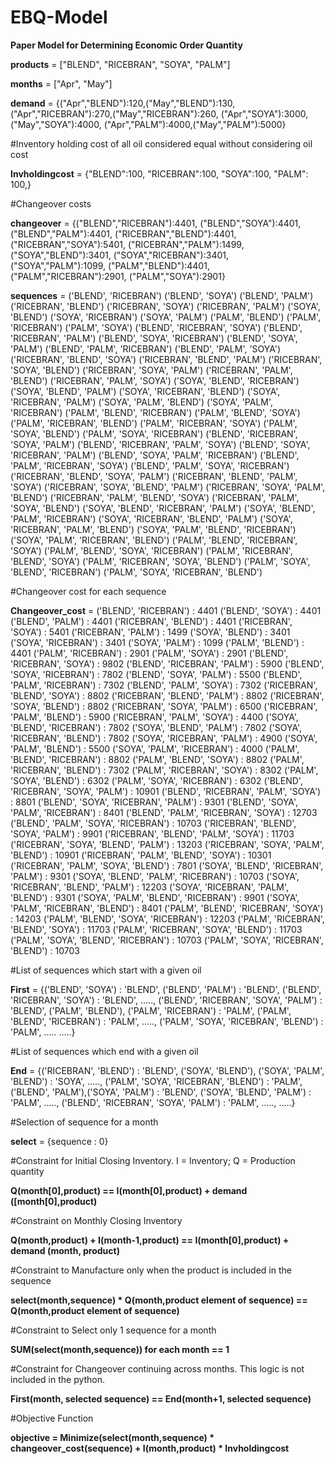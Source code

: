 # EBQ-Model
**Paper Model for Determining Economic Order Quantity**

**products** = ["BLEND", "RICEBRAN", "SOYA", "PALM"]

**months** = ["Apr", "May"]

**demand** = {("Apr","BLEND"):120,("May","BLEND"):130,
          ("Apr","RICEBRAN"):270,("May","RICEBRAN"):260,
          ("Apr","SOYA"):3000,("May","SOYA"):4000,
          ("Apr","PALM"):4000,("May","PALM"):5000}

#Inventory holding cost of all oil considered equal without considering oil cost
	  
**Invholdingcost** = {"BLEND":100,
		      "RICEBRAN":100,
		      "SOYA":100,
		      "PALM": 100,}

#Changeover costs

**changeover** = {("BLEND","RICEBRAN"):4401,
              ("BLEND","SOYA"):4401,
              ("BLEND","PALM"):4401,
              ("RICEBRAN","BLEND"):4401,
              ("RICEBRAN","SOYA"):5401,
              ("RICEBRAN","PALM"):1499,
              ("SOYA","BLEND"):3401,
              ("SOYA","RICEBRAN"):3401,
              ("SOYA","PALM"):1099,
              ("PALM","BLEND"):4401,
              ("PALM","RICEBRAN"):2901,
              ("PALM","SOYA"):2901}
			  
**sequences** = ('BLEND', 'RICEBRAN')
('BLEND', 'SOYA')
('BLEND', 'PALM')
('RICEBRAN', 'BLEND')
('RICEBRAN', 'SOYA')
('RICEBRAN', 'PALM')
('SOYA', 'BLEND')
('SOYA', 'RICEBRAN')
('SOYA', 'PALM')
('PALM', 'BLEND')
('PALM', 'RICEBRAN')
('PALM', 'SOYA')
('BLEND', 'RICEBRAN', 'SOYA')
('BLEND', 'RICEBRAN', 'PALM')
('BLEND', 'SOYA', 'RICEBRAN')
('BLEND', 'SOYA', 'PALM')
('BLEND', 'PALM', 'RICEBRAN')
('BLEND', 'PALM', 'SOYA')
('RICEBRAN', 'BLEND', 'SOYA')
('RICEBRAN', 'BLEND', 'PALM')
('RICEBRAN', 'SOYA', 'BLEND')
('RICEBRAN', 'SOYA', 'PALM')
('RICEBRAN', 'PALM', 'BLEND')
('RICEBRAN', 'PALM', 'SOYA')
('SOYA', 'BLEND', 'RICEBRAN')
('SOYA', 'BLEND', 'PALM')
('SOYA', 'RICEBRAN', 'BLEND')
('SOYA', 'RICEBRAN', 'PALM')
('SOYA', 'PALM', 'BLEND')
('SOYA', 'PALM', 'RICEBRAN')
('PALM', 'BLEND', 'RICEBRAN')
('PALM', 'BLEND', 'SOYA')
('PALM', 'RICEBRAN', 'BLEND')
('PALM', 'RICEBRAN', 'SOYA')
('PALM', 'SOYA', 'BLEND')
('PALM', 'SOYA', 'RICEBRAN')
('BLEND', 'RICEBRAN', 'SOYA', 'PALM')
('BLEND', 'RICEBRAN', 'PALM', 'SOYA')
('BLEND', 'SOYA', 'RICEBRAN', 'PALM')
('BLEND', 'SOYA', 'PALM', 'RICEBRAN')
('BLEND', 'PALM', 'RICEBRAN', 'SOYA')
('BLEND', 'PALM', 'SOYA', 'RICEBRAN')
('RICEBRAN', 'BLEND', 'SOYA', 'PALM')
('RICEBRAN', 'BLEND', 'PALM', 'SOYA')
('RICEBRAN', 'SOYA', 'BLEND', 'PALM')
('RICEBRAN', 'SOYA', 'PALM', 'BLEND')
('RICEBRAN', 'PALM', 'BLEND', 'SOYA')
('RICEBRAN', 'PALM', 'SOYA', 'BLEND')
('SOYA', 'BLEND', 'RICEBRAN', 'PALM')
('SOYA', 'BLEND', 'PALM', 'RICEBRAN')
('SOYA', 'RICEBRAN', 'BLEND', 'PALM')
('SOYA', 'RICEBRAN', 'PALM', 'BLEND')
('SOYA', 'PALM', 'BLEND', 'RICEBRAN')
('SOYA', 'PALM', 'RICEBRAN', 'BLEND')
('PALM', 'BLEND', 'RICEBRAN', 'SOYA')
('PALM', 'BLEND', 'SOYA', 'RICEBRAN')
('PALM', 'RICEBRAN', 'BLEND', 'SOYA')
('PALM', 'RICEBRAN', 'SOYA', 'BLEND')
('PALM', 'SOYA', 'BLEND', 'RICEBRAN')
('PALM', 'SOYA', 'RICEBRAN', 'BLEND')


#Changeover cost for each sequence

**Changeover_cost** = ('BLEND', 'RICEBRAN')  :  4401
('BLEND', 'SOYA')  :  4401
('BLEND', 'PALM')  :  4401
('RICEBRAN', 'BLEND')  :  4401
('RICEBRAN', 'SOYA')  :  5401
('RICEBRAN', 'PALM')  :  1499
('SOYA', 'BLEND')  :  3401
('SOYA', 'RICEBRAN')  :  3401
('SOYA', 'PALM')  :  1099
('PALM', 'BLEND')  :  4401
('PALM', 'RICEBRAN')  :  2901
('PALM', 'SOYA')  :  2901
('BLEND', 'RICEBRAN', 'SOYA')  :  9802
('BLEND', 'RICEBRAN', 'PALM')  :  5900
('BLEND', 'SOYA', 'RICEBRAN')  :  7802
('BLEND', 'SOYA', 'PALM')  :  5500
('BLEND', 'PALM', 'RICEBRAN')  :  7302
('BLEND', 'PALM', 'SOYA')  :  7302
('RICEBRAN', 'BLEND', 'SOYA')  :  8802
('RICEBRAN', 'BLEND', 'PALM')  :  8802
('RICEBRAN', 'SOYA', 'BLEND')  :  8802
('RICEBRAN', 'SOYA', 'PALM')  :  6500
('RICEBRAN', 'PALM', 'BLEND')  :  5900
('RICEBRAN', 'PALM', 'SOYA')  :  4400
('SOYA', 'BLEND', 'RICEBRAN')  :  7802
('SOYA', 'BLEND', 'PALM')  :  7802
('SOYA', 'RICEBRAN', 'BLEND')  :  7802
('SOYA', 'RICEBRAN', 'PALM')  :  4900
('SOYA', 'PALM', 'BLEND')  :  5500
('SOYA', 'PALM', 'RICEBRAN')  :  4000
('PALM', 'BLEND', 'RICEBRAN')  :  8802
('PALM', 'BLEND', 'SOYA')  :  8802
('PALM', 'RICEBRAN', 'BLEND')  :  7302
('PALM', 'RICEBRAN', 'SOYA')  :  8302
('PALM', 'SOYA', 'BLEND')  :  6302
('PALM', 'SOYA', 'RICEBRAN')  :  6302
('BLEND', 'RICEBRAN', 'SOYA', 'PALM')  :  10901
('BLEND', 'RICEBRAN', 'PALM', 'SOYA')  :  8801
('BLEND', 'SOYA', 'RICEBRAN', 'PALM')  :  9301
('BLEND', 'SOYA', 'PALM', 'RICEBRAN')  :  8401
('BLEND', 'PALM', 'RICEBRAN', 'SOYA')  :  12703
('BLEND', 'PALM', 'SOYA', 'RICEBRAN')  :  10703
('RICEBRAN', 'BLEND', 'SOYA', 'PALM')  :  9901
('RICEBRAN', 'BLEND', 'PALM', 'SOYA')  :  11703
('RICEBRAN', 'SOYA', 'BLEND', 'PALM')  :  13203
('RICEBRAN', 'SOYA', 'PALM', 'BLEND')  :  10901
('RICEBRAN', 'PALM', 'BLEND', 'SOYA')  :  10301
('RICEBRAN', 'PALM', 'SOYA', 'BLEND')  :  7801
('SOYA', 'BLEND', 'RICEBRAN', 'PALM')  :  9301
('SOYA', 'BLEND', 'PALM', 'RICEBRAN')  :  10703
('SOYA', 'RICEBRAN', 'BLEND', 'PALM')  :  12203
('SOYA', 'RICEBRAN', 'PALM', 'BLEND')  :  9301
('SOYA', 'PALM', 'BLEND', 'RICEBRAN')  :  9901
('SOYA', 'PALM', 'RICEBRAN', 'BLEND')  :  8401
('PALM', 'BLEND', 'RICEBRAN', 'SOYA')  :  14203
('PALM', 'BLEND', 'SOYA', 'RICEBRAN')  :  12203
('PALM', 'RICEBRAN', 'BLEND', 'SOYA')  :  11703
('PALM', 'RICEBRAN', 'SOYA', 'BLEND')  :  11703
('PALM', 'SOYA', 'BLEND', 'RICEBRAN')  :  10703
('PALM', 'SOYA', 'RICEBRAN', 'BLEND')  :  10703

#List of sequences which start with a given oil

**First** = {('BLEND', 'SOYA') : 'BLEND', 
         ('BLEND', 'PALM') : 'BLEND',
         ('BLEND', 'RICEBRAN', 'SOYA') : 'BLEND', 
         ....., 
         ('BLEND', 'RICEBRAN', 'SOYA', 'PALM') : 'BLEND',
         ('PALM', 'BLEND'), ('PALM', 'RICEBRAN') : 'PALM',
         ('PALM', 'BLEND', 'RICEBRAN') : 'PALM',
         ....., 
         ('PALM', 'SOYA', 'RICEBRAN', 'BLEND') : 'PALM',
         .....
         .....}


#List of sequences which end with a given oil

**End** = {('RICEBRAN', 'BLEND') : 'BLEND', 
       ('SOYA', 'BLEND'), ('SOYA', 'PALM', 'BLEND') : 'SOYA',
       .....,
       ('PALM', 'SOYA', 'RICEBRAN', 'BLEND') : 'PALM',
       ('BLEND', 'PALM'),('SOYA', 'PALM') : 'BLEND',
       ('SOYA', 'BLEND', 'PALM') : 'PALM',
       .....,
       ('BLEND', 'RICEBRAN', 'SOYA', 'PALM') : 'PALM',
       .....,
       .....}

#Selection of sequence for a month

**select** = {sequence : 0}

#Constraint for Initial Closing Inventory. I = Inventory; Q = Production quantity

**Q(month[0],product) == I(month[0],product) + demand ([month[0],product)**

#Constraint on Monthly Closing Inventory

**Q(month,product) + I(month-1,product) == I(month[0],product) + demand (month, product)**

#Constraint to Manufacture only when the product is included in the sequence

**select(month,sequence) * Q(month,product element of sequence) == Q(month,product element of sequence)**

#Constraint to Select only 1 sequence for a month

**SUM(select(month,sequence)) for each month == 1**

#Constraint for Changeover continuing across months. This logic is not included in the python.

**First(month, selected sequence) == End(month+1, selected sequence)**

#Objective Function

**objective = Minimize(select(month,sequence) * changeover_cost(sequence) + I(month,product) * Invholdingcost**

